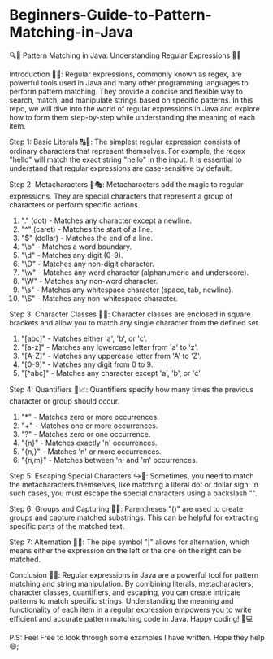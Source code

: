 # Beginners-Guide-to-Pattern-Matching-in-Java

🔍🧩 Pattern Matching in Java: Understanding Regular Expressions 🧠🔎

Introduction 📝👋:
Regular expressions, commonly known as regex, are powerful tools used in Java and many other programming languages to perform pattern matching. They provide a concise and flexible way to search, match, and manipulate strings based on specific patterns. In this repo, we will dive into the world of regular expressions in Java and explore how to form them step-by-step while understanding the meaning of each item.

Step 1: Basic Literals 🔠🔢:
The simplest regular expression consists of ordinary characters that represent themselves. For example, the regex "hello" will match the exact string "hello" in the input. It is essential to understand that regular expressions are case-sensitive by default.

Step 2: Metacharacters 🌟🎭:
Metacharacters add the magic to regular expressions. They are special characters that represent a group of characters or perform specific actions.

1. "." (dot) - Matches any character except a newline.
2. "^" (caret) - Matches the start of a line.
3. "$" (dollar) - Matches the end of a line.
4. "\b" - Matches a word boundary.
5. "\d" - Matches any digit (0-9).
6. "\D" - Matches any non-digit character.
7. "\w" - Matches any word character (alphanumeric and underscore).
8. "\W" - Matches any non-word character.
9. "\s" - Matches any whitespace character (space, tab, newline).
10. "\S" - Matches any non-whitespace character.

Step 3: Character Classes 👥👥:
Character classes are enclosed in square brackets and allow you to match any single character from the defined set.

1. "[abc]" - Matches either 'a', 'b', or 'c'.
2. "[a-z]" - Matches any lowercase letter from 'a' to 'z'.
3. "[A-Z]" - Matches any uppercase letter from 'A' to 'Z'.
4. "[0-9]" - Matches any digit from 0 to 9.
5. "[^abc]" - Matches any character except 'a', 'b', or 'c'.

Step 4: Quantifiers 🔢📈:
Quantifiers specify how many times the previous character or group should occur.

1. "*" - Matches zero or more occurrences.
2. "+" - Matches one or more occurrences.
3. "?" - Matches zero or one occurrence.
4. "{n}" - Matches exactly 'n' occurrences.
5. "{n,}" - Matches 'n' or more occurrences.
6. "{n,m}" - Matches between 'n' and 'm' occurrences.

Step 5: Escaping Special Characters ↪️🔗:
Sometimes, you need to match the metacharacters themselves, like matching a literal dot or dollar sign. In such cases, you must escape the special characters using a backslash "\".

Step 6: Groups and Capturing 👥🎯:
Parentheses "()" are used to create groups and capture matched substrings. This can be helpful for extracting specific parts of the matched text.

Step 7: Alternation 🔀🔄:
The pipe symbol "|" allows for alternation, which means either the expression on the left or the one on the right can be matched.

Conclusion 🏁📝:
Regular expressions in Java are a powerful tool for pattern matching and string manipulation. By combining literals, metacharacters, character classes, quantifiers, and escaping, you can create intricate patterns to match specific strings. Understanding the meaning and functionality of each item in a regular expression empowers you to write efficient and accurate pattern matching code in Java. Happy coding! 🚀💻


P.S: Feel Free to look through some examples I have written. Hope they help 😄;

